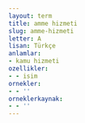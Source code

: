 ```yaml
---
layout: term
title: amme hizmeti
slug: amme-hizmeti
letter: A
lisan: Türkçe
anlamlar:
- kamu hizmeti
ozellikler:
- - isim
ornekler:
- - ''
orneklerkaynak:
- - ''
---
```

